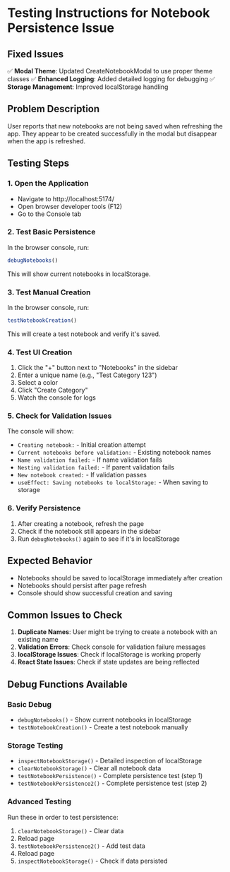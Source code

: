 # Testing Instructions for Notebook Persistence Issue

## Fixed Issues

✅ **Modal Theme**: Updated CreateNotebookModal to use proper theme classes
✅ **Enhanced Logging**: Added detailed logging for debugging
✅ **Storage Management**: Improved localStorage handling

## Problem Description

User reports that new notebooks are not being saved when refreshing the app. They appear to be created successfully in the modal but disappear when the app is refreshed.

## Testing Steps

### 1. Open the Application

- Navigate to http://localhost:5174/
- Open browser developer tools (F12)
- Go to the Console tab

### 2. Test Basic Persistence

In the browser console, run:

```javascript
debugNotebooks()
```

This will show current notebooks in localStorage.

### 3. Test Manual Creation

In the browser console, run:

```javascript
testNotebookCreation()
```

This will create a test notebook and verify it's saved.

### 4. Test UI Creation

1. Click the "+" button next to "Notebooks" in the sidebar
2. Enter a unique name (e.g., "Test Category 123")
3. Select a color
4. Click "Create Category"
5. Watch the console for logs

### 5. Check for Validation Issues

The console will show:

- `Creating notebook:` - Initial creation attempt
- `Current notebooks before validation:` - Existing notebook names
- `Name validation failed:` - If name validation fails
- `Nesting validation failed:` - If parent validation fails
- `New notebook created:` - If validation passes
- `useEffect: Saving notebooks to localStorage:` - When saving to storage

### 6. Verify Persistence

1. After creating a notebook, refresh the page
2. Check if the notebook still appears in the sidebar
3. Run `debugNotebooks()` again to see if it's in localStorage

## Expected Behavior

- Notebooks should be saved to localStorage immediately after creation
- Notebooks should persist after page refresh
- Console should show successful creation and saving

## Common Issues to Check

1. **Duplicate Names**: User might be trying to create a notebook with an existing name
2. **Validation Errors**: Check console for validation failure messages
3. **localStorage Issues**: Check if localStorage is working properly
4. **React State Issues**: Check if state updates are being reflected

## Debug Functions Available

### Basic Debug

- `debugNotebooks()` - Show current notebooks in localStorage
- `testNotebookCreation()` - Create a test notebook manually

### Storage Testing

- `inspectNotebookStorage()` - Detailed inspection of localStorage
- `clearNotebookStorage()` - Clear all notebook data
- `testNotebookPersistence()` - Complete persistence test (step 1)
- `testNotebookPersistence2()` - Complete persistence test (step 2)

### Advanced Testing

Run these in order to test persistence:

1. `clearNotebookStorage()` - Clear data
2. Reload page
3. `testNotebookPersistence2()` - Add test data
4. Reload page
5. `inspectNotebookStorage()` - Check if data persisted
